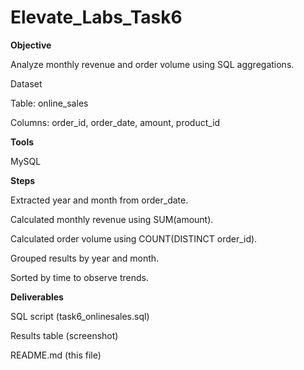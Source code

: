# Elevate_Labs_Task6

**Objective**

Analyze monthly revenue and order volume using SQL aggregations.

Dataset

Table: online_sales

Columns: order_id, order_date, amount, product_id

**Tools**

MySQL 

**Steps**

Extracted year and month from order_date.

Calculated monthly revenue using SUM(amount).

Calculated order volume using COUNT(DISTINCT order_id).

Grouped results by year and month.

Sorted by time to observe trends.

**Deliverables**

SQL script (task6_onlinesales.sql)

Results table (screenshot)

README.md (this file)
